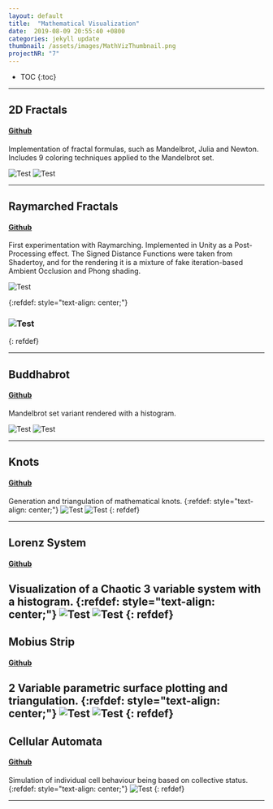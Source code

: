 ```yaml
---
layout: default
title:  "Mathematical Visualization"
date:  2019-08-09 20:55:40 +0800
categories: jekyll update
thumbnail: /assets/images/MathVizThumbnail.png
projectNR: "7"
---
```

* TOC
{:toc}

---
## 2D Fractals
#### [Github](https://github.com/JPBotelho/Fractal-Megacollection)
Implementation of fractal formulas, such as Mandelbrot, Julia and Newton. Includes 9 coloring techniques applied to the Mandelbrot set.

![Test](/assets/images/MathVizThumbnail.png "ageag")
![Test](/assets/images/Mandelbrot1.png "ageag")


---


## Raymarched Fractals
#### [Github](https://github.com/JPBotelho/Raymarched-Fractals/)
First experimentation with Raymarching. Implemented in Unity as a Post-Processing effect. The Signed Distance Functions were taken from Shadertoy, and for the rendering it is a mixture of fake iteration-based Ambient Occlusion and Phong shading.

![Test](/assets/images/RaymarchedFractals2.png "ageag")

{:refdef: style="text-align: center;"}
### ![Test](/assets/images/RaymarchedFractal.gif "ageag")
{: refdef}

---

## Buddhabrot
#### [Github](https://github.com/JPBotelho/Buddhabrot)
Mandelbrot set variant rendered with a histogram.

![Test](/assets/images/Tricorn.png "ageag")
![Test](/assets/images/Buddhabrot3.png "ageag")


---

## Knots
#### [Github](https://github.com/JPBotelho/Knots)
Generation and triangulation of mathematical knots.
{:refdef: style="text-align: center;"}
![Test](/assets/images/Knot1.png "ageag")
![Test](/assets/images/Knot3.png "ageag")
{: refdef}

---

## Lorenz System
#### [Github](https://github.com/JPBotelho/Lorenz-System)
Visualization of a Chaotic 3 variable system with a histogram.
{:refdef: style="text-align: center;"}
![Test](/assets/images/Lorenz1.png "ageag")
![Test](/assets/images/Lorenz2.png "ageag")
{: refdef}
---

## Mobius Strip
#### [Github](https://github.com/JPBotelho/Mobius-Strip)
2 Variable parametric surface plotting and triangulation.
{:refdef: style="text-align: center;"}
![Test](/assets/images/Mobius.png "ageag")
![Test](/assets/images/Mobius2.png "ageag")
{: refdef}
---

## Cellular Automata
#### [Github]()
Simulation of individual cell behaviour being based on collective status.
{:refdef: style="text-align: center;"}
![Test](/assets/images/CellularAutomata.png "ageag")
{: refdef}

---